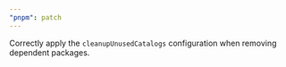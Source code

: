 ```yaml
---
"pnpm": patch
---
```


Correctly apply the `cleanupUnusedCatalogs` configuration when removing dependent packages.
